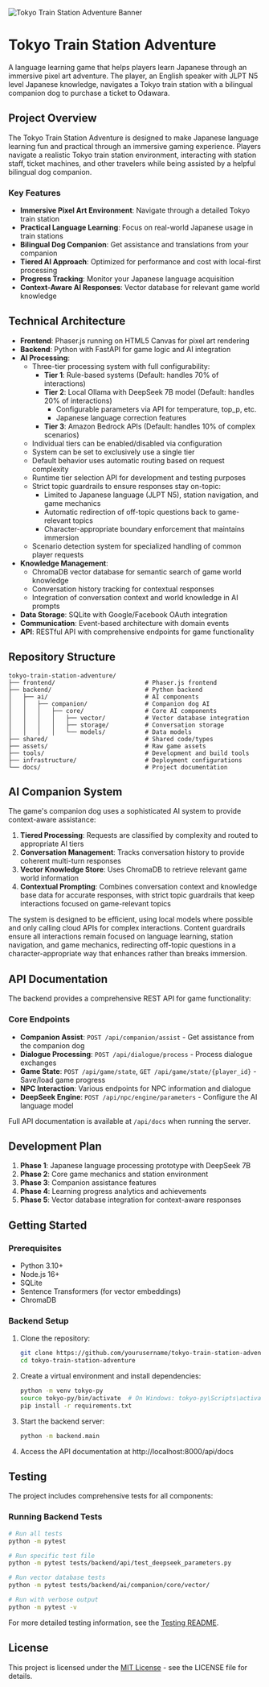 ![Tokyo Train Station Adventure Banner](assets/images/banner.jpeg)

# Tokyo Train Station Adventure

A language learning game that helps players learn Japanese through an immersive pixel art adventure. The player, an English speaker with JLPT N5 level Japanese knowledge, navigates a Tokyo train station with a bilingual companion dog to purchase a ticket to Odawara.

## Project Overview

The Tokyo Train Station Adventure is designed to make Japanese language learning fun and practical through an immersive gaming experience. Players navigate a realistic Tokyo train station environment, interacting with station staff, ticket machines, and other travelers while being assisted by a helpful bilingual dog companion.

### Key Features

- **Immersive Pixel Art Environment**: Navigate through a detailed Tokyo train station
- **Practical Language Learning**: Focus on real-world Japanese usage in train stations
- **Bilingual Dog Companion**: Get assistance and translations from your companion
- **Tiered AI Approach**: Optimized for performance and cost with local-first processing
- **Progress Tracking**: Monitor your Japanese language acquisition
- **Context-Aware AI Responses**: Vector database for relevant game world knowledge

## Technical Architecture

- **Frontend**: Phaser.js running on HTML5 Canvas for pixel art rendering
- **Backend**: Python with FastAPI for game logic and AI integration
- **AI Processing**: 
  - Three-tier processing system with full configurability:
    - **Tier 1**: Rule-based systems (Default: handles 70% of interactions)
    - **Tier 2**: Local Ollama with DeepSeek 7B model (Default: handles 20% of interactions)
      - Configurable parameters via API for temperature, top_p, etc.
      - Japanese language correction features
    - **Tier 3**: Amazon Bedrock APIs (Default: handles 10% of complex scenarios)
  - Individual tiers can be enabled/disabled via configuration
  - System can be set to exclusively use a single tier
  - Default behavior uses automatic routing based on request complexity
  - Runtime tier selection API for development and testing purposes
  - Strict topic guardrails to ensure responses stay on-topic:
    - Limited to Japanese language (JLPT N5), station navigation, and game mechanics
    - Automatic redirection of off-topic questions back to game-relevant topics
    - Character-appropriate boundary enforcement that maintains immersion
  - Scenario detection system for specialized handling of common player requests
- **Knowledge Management**:
  - ChromaDB vector database for semantic search of game world knowledge
  - Conversation history tracking for contextual responses
  - Integration of conversation context and world knowledge in AI prompts
- **Data Storage**: SQLite with Google/Facebook OAuth integration
- **Communication**: Event-based architecture with domain events
- **API**: RESTful API with comprehensive endpoints for game functionality

## Repository Structure

```
tokyo-train-station-adventure/
├── frontend/                         # Phaser.js frontend
├── backend/                          # Python backend
│   ├── ai/                           # AI components
│   │   ├── companion/                # Companion dog AI
│   │   │   ├── core/                 # Core AI components
│   │   │   │   ├── vector/           # Vector database integration
│   │   │   │   ├── storage/          # Conversation storage
│   │   │   │   └── models/           # Data models
├── shared/                           # Shared code/types
├── assets/                           # Raw game assets
├── tools/                            # Development and build tools
├── infrastructure/                   # Deployment configurations
└── docs/                             # Project documentation
```

## AI Companion System

The game's companion dog uses a sophisticated AI system to provide context-aware assistance:

1. **Tiered Processing**: Requests are classified by complexity and routed to appropriate AI tiers
2. **Conversation Management**: Tracks conversation history to provide coherent multi-turn responses
3. **Vector Knowledge Store**: Uses ChromaDB to retrieve relevant game world information
4. **Contextual Prompting**: Combines conversation context and knowledge base data for accurate responses, with strict topic guardrails that keep interactions focused on game-relevant topics

The system is designed to be efficient, using local models where possible and only calling cloud APIs for complex interactions. Content guardrails ensure all interactions remain focused on language learning, station navigation, and game mechanics, redirecting off-topic questions in a character-appropriate way that enhances rather than breaks immersion.

## API Documentation

The backend provides a comprehensive REST API for game functionality:

### Core Endpoints

- **Companion Assist**: `POST /api/companion/assist` - Get assistance from the companion dog
- **Dialogue Processing**: `POST /api/dialogue/process` - Process dialogue exchanges
- **Game State**: `POST /api/game/state`, `GET /api/game/state/{player_id}` - Save/load game progress
- **NPC Interaction**: Various endpoints for NPC information and dialogue
- **DeepSeek Engine**: `POST /api/npc/engine/parameters` - Configure the AI language model

Full API documentation is available at `/api/docs` when running the server.

## Development Plan

1. **Phase 1**: Japanese language processing prototype with DeepSeek 7B
2. **Phase 2**: Core game mechanics and station environment
3. **Phase 3**: Companion assistance features
4. **Phase 4**: Learning progress analytics and achievements
5. **Phase 5**: Vector database integration for context-aware responses

## Getting Started

### Prerequisites

- Python 3.10+
- Node.js 16+
- SQLite
- Sentence Transformers (for vector embeddings)
- ChromaDB

### Backend Setup

1. Clone the repository:
   ```bash
   git clone https://github.com/yourusername/tokyo-train-station-adventure.git
   cd tokyo-train-station-adventure
   ```

2. Create a virtual environment and install dependencies:
   ```bash
   python -m venv tokyo-py
   source tokyo-py/bin/activate  # On Windows: tokyo-py\Scripts\activate
   pip install -r requirements.txt
   ```

3. Start the backend server:
   ```bash
   python -m backend.main
   ```

4. Access the API documentation at http://localhost:8000/api/docs

## Testing

The project includes comprehensive tests for all components:

### Running Backend Tests

```bash
# Run all tests
python -m pytest

# Run specific test file
python -m pytest tests/backend/api/test_deepseek_parameters.py

# Run vector database tests
python -m pytest tests/backend/ai/companion/core/vector/

# Run with verbose output
python -m pytest -v
```

For more detailed testing information, see the [Testing README](tests/README.md).

## License

This project is licensed under the [MIT License](LICENSE) - see the LICENSE file for details.

